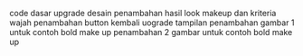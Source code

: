 code dasar
upgrade desain
penambahan hasil look makeup dan kriteria wajah
penambahan button kembali
uograde tampilan
penambahan gambar 1 untuk contoh bold make up
penambahan 2 gambar untuk contoh bold make up
